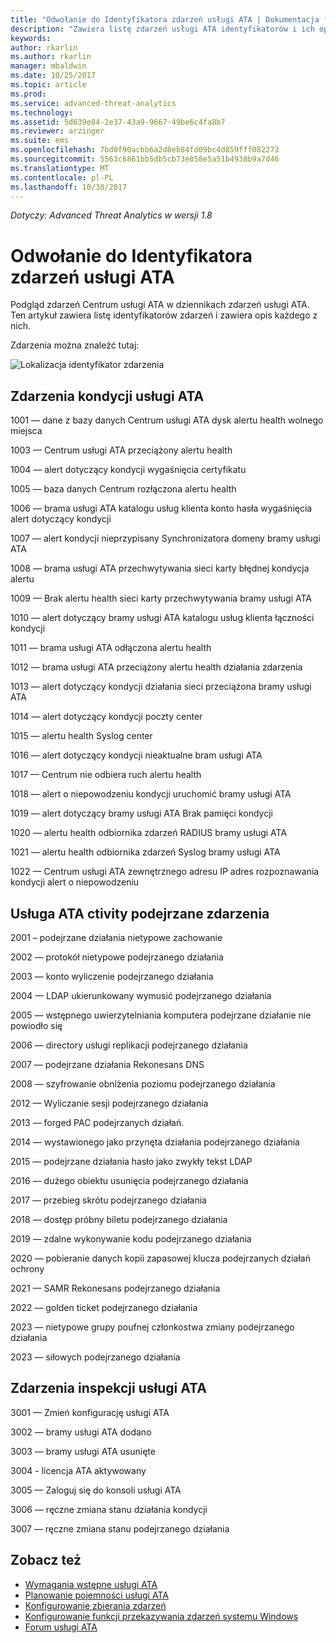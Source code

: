 ```yaml
---
title: "Odwołanie do Identyfikatora zdarzeń usługi ATA | Dokumentacja firmy Microsoft"
description: "Zawiera listę zdarzeń usługi ATA identyfikatorów i ich opisy."
keywords: 
author: rkarlin
ms.author: rkarlin
manager: mbaldwin
ms.date: 10/25/2017
ms.topic: article
ms.prod: 
ms.service: advanced-threat-analytics
ms.technology: 
ms.assetid: 5d639e84-2e37-43a9-9667-49be6c4fa8b7
ms.reviewer: arzinger
ms.suite: ems
ms.openlocfilehash: 7bd0f90acbb6a2d8eb84fd09bc4d859fff082273
ms.sourcegitcommit: 5563c6861bb5db5cb73e058e5a51b4938b9a7d46
ms.translationtype: MT
ms.contentlocale: pl-PL
ms.lasthandoff: 10/30/2017
---
```

*Dotyczy: Advanced Threat Analytics w wersji 1.8*


# <a name="ata-event-id-reference"></a>Odwołanie do Identyfikatora zdarzeń usługi ATA

Podgląd zdarzeń Centrum usługi ATA w dziennikach zdarzeń usługi ATA. Ten artykuł zawiera listę identyfikatorów zdarzeń i zawiera opis każdego z nich.

Zdarzenia można znaleźć tutaj:

![Lokalizacja identyfikator zdarzenia](./media/event-id-location.png)

## <a name="ata-health-events"></a>Zdarzenia kondycji usługi ATA

1001 — dane z bazy danych Centrum usługi ATA dysk alertu health wolnego miejsca 

1003 — Centrum usługi ATA przeciążony alertu health 

1004 — alert dotyczący kondycji wygaśnięcia certyfikatu 

1005 — baza danych Centrum rozłączona alertu health 

1006 — brama usługi ATA katalogu usług klienta konto hasła wygaśnięcia alert dotyczący kondycji 

1007 — alert kondycji nieprzypisany Synchronizatora domeny bramy usługi ATA 

1008 — brama usługi ATA przechwytywania sieci karty błędnej kondycja alertu 

1009 — Brak alertu health sieci karty przechwytywania bramy usługi ATA 

1010 — alert dotyczący bramy usługi ATA katalogu usług klienta łączności kondycji 

1011 — brama usługi ATA odłączona alertu health 

1012 — brama usługi ATA przeciążony alertu health działania zdarzenia 

1013 — alert dotyczący kondycji działania sieci przeciążona bramy usługi ATA 

1014 — alert dotyczący kondycji poczty center 

1015 — alertu health Syslog center 

1016 — alert dotyczący kondycji nieaktualne bram usługi ATA 

1017 — Centrum nie odbiera ruch alertu health 

1018 — alert o niepowodzeniu kondycji uruchomić bramy usługi ATA 

1019 — alert dotyczący bramy usługi ATA Brak pamięci kondycji 

1020 — alertu health odbiornika zdarzeń RADIUS bramy usługi ATA 

1021 — alertu health odbiornika zdarzeń Syslog bramy usługi ATA 

1022 — Centrum usługi ATA zewnętrznego adresu IP adres rozpoznawania kondycji alert o niepowodzeniu 
 
## <a name="ata-suspicious-ctivity-events"></a>Usługa ATA ctivity podejrzane zdarzenia

2001 – podejrzane działania nietypowe zachowanie 

2002 — protokół nietypowe podejrzanego działania 

2003 — konto wyliczenie podejrzanego działania 

2004 — LDAP ukierunkowany wymusić podejrzanego działania 

2005 — wstępnego uwierzytelniania komputera podejrzane działanie nie powiodło się 

2006 — directory usługi replikacji podejrzanego działania 

2007 — podejrzane działania Rekonesans DNS 

2008 — szyfrowanie obniżenia poziomu podejrzanego działania 

2012 — Wyliczanie sesji podejrzanego działania 

2013 — forged PAC podejrzanych działań. 

2014 — wystawionego jako przynęta działania podejrzanego działania 

2015 — podejrzane działania hasło jako zwykły tekst LDAP 

2016 — dużego obiektu usunięcia podejrzanego działania 

2017 — przebieg skrótu podejrzanego działania 

2018 — dostęp próbny biletu podejrzanego działania 

2019 — zdalne wykonywanie kodu podejrzanego działania 

2020 — pobieranie danych kopii zapasowej klucza podejrzanych działań ochrony 

2021 — SAMR Rekonesans podejrzanego działania 

2022 — golden ticket podejrzanego działania 

2023 — nietypowe grupy poufnej członkostwa zmiany podejrzanego działania 

2023 — siłowych podejrzanego działania 

## <a name="ata-auditing-events"></a>Zdarzenia inspekcji usługi ATA

3001 — Zmień konfigurację usługi ATA 

3002 — bramy usługi ATA dodano

3003 — bramy usługi ATA usunięte

3004 - licencja ATA aktywowany

3005 — Zaloguj się do konsoli usługi ATA

3006 — ręczne zmiana stanu działania kondycji 

3007 — ręczne zmiana stanu podejrzanego działania 


## <a name="see-also"></a>Zobacz też
- [Wymagania wstępne usługi ATA](ata-prerequisites.md)
- [Planowanie pojemności usługi ATA](ata-capacity-planning.md)
- [Konfigurowanie zbierania zdarzeń](configure-event-collection.md)
- [Konfigurowanie funkcji przekazywania zdarzeń systemu Windows](configure-event-collection.md#configuring-windows-event-forwarding)
- [Forum usługi ATA](https://social.technet.microsoft.com/Forums/security/home?forum=mata)
